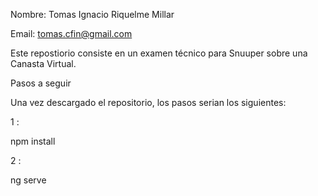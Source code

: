 Nombre: Tomas Ignacio Riquelme Millar

Email: tomas.cfin@gmail.com

Este repostiorio consiste en un examen técnico para Snuuper sobre una Canasta Virtual.

Pasos a seguir

Una vez descargado el repositorio, los pasos serian los siguientes:

1 :

npm install 

2 :

ng serve



